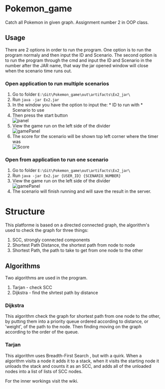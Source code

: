 # Pokemon_game
Catch all Pokemon in given graph. Assignment number 2 in OOP class.

## Usage
There are 2 options in order to run the program. One option is to run the program normaly and then input the ID and Scenario. The second option is to run the program through the
cmd and input the ID and Scenario in the number after the JAR name, that way the jar opened window will close when the scenario time runs out.

### Open application to run multiple scenarios
  1. Go to folder `E:\Git\Pokemon_game\out\artifacts\Ex2_jar\`
  2. Run `java -jar Ex2.jar`
  3. In the window you have the option to input the:
    * ID to run with
    * Scenario to use
  4. Then press the start button\
![panel](https://user-images.githubusercontent.com/26150015/102694529-56f6b300-422a-11eb-80f9-60cdcf167939.PNG)
  5. View the game run on the left side of the divider\
  ![gamePanel](https://user-images.githubusercontent.com/26150015/102694688-60344f80-422b-11eb-98f7-4d1e593d8227.PNG)
  6. The score for the scenario will be shown top left corner where the timer was\
  ![Score](https://user-images.githubusercontent.com/26150015/102696238-85c65680-4235-11eb-9698-23a7bb2cb1b1.PNG)


  
  
### Open from application to run one scenario
  1. Go to folder `E:\Git\Pokemon_game\out\artifacts\Ex2_jar\`
  2. Run `java -jar Ex2.jar {USER_ID} {SCENARIO_NUMBER}`
  3. View the game run on the left side of the divider\
  ![gamePanel](https://user-images.githubusercontent.com/26150015/102694688-60344f80-422b-11eb-98f7-4d1e593d8227.PNG)
  4. The scenario will finish running and will save the result in the server.
 
# Structure
This platforme is based on a directed connected graph, the algorithm's used to check the graph for three things:
  1. SCC, strongly connected components
  2. Shortest Path Distance, the shortest path from node to node
  3. Shortest Path, the path to take to get from one node to the other
## Algorithms
Two algorithms are used in the program.
1. Tarjan - check SCC
2. Dijkstra - find the shrtest path by distance

### Dijkstra
This algorithm check the graph for shortest path from one node to the other, by putting them into a priority queue ordered according to distance, or 'weight', of the path to the node. Then finding moving on the graph according to the order of the queue.

### Tarjan
This algorithm uses Breadth-First Search , but with a quirk. When a algorithm visits a node it adds it to  a stack, when it visits the starting node it unloads the stack and counts it as an SCC, and adds all of the unloaded nodes into a list of lists of SCC nodes.

For the inner workings visit the wiki.
